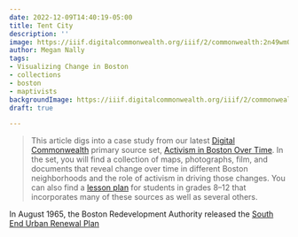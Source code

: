 ```yaml
---
date: 2022-12-09T14:40:19-05:00
title: Tent City
description: ''
image: https://iiif.digitalcommonwealth.org/iiif/2/commonwealth:2n49wm02s/168,193,8625,4700/2000,/0/default.jpg
author: Megan Nally
tags:
- Visualizing Change in Boston
- collections
- boston
- maptivists
backgroundImage: https://iiif.digitalcommonwealth.org/iiif/2/commonwealth:2n49wm02s/168,193,8625,4700/2000,/0/default.jpg
draft: true

---
```

> This article digs into a case study from our latest [Digital Commonwealth](https://www.digitalcommonwealth.org/) primary source set, [Activism in Boston Over Time](https://www.digitalcommonwealth.org/for_educators/primary_source_sets/activism_in_boston_over_time). In the set, you will find a collection of maps, photographs, film, and documents that reveal change over time in different Boston neighborhoods and the role of activism in driving those changes. You can also find a [lesson plan](https://docs.google.com/presentation/d/1PUi7o35Y-6EPGe0dOq8wi9jmj5C78Md7qrLn6ZVoIOE/edit#slide=id.p) for students in grades 8–12 that incorporates many of these sources as well as several others.

In August 1965, the Boston Redevelopment Authority released the [South End Urban Renewal Plan](http://www.bostonplans.org/documents/planning/urban-renewal/south-end/south-end-urban-renewal-plans-1965) 